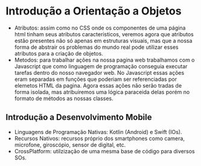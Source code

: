 # Introdução a Orientação a Objetos

- Atributos: assim como no CSS onde os componentes de uma página html tinham seus atributos caracteristicos, veremos agora que atributos estão presentes não só apenas em estruturas visuais, mas que a nossa forma de abstrair os problemas do mundo real pode utilizar esses atributos para a criação de objetos.
- Metodos: para trabalhar ações na nossa pagina web trabalhamos com o Javascript que como linguagem de programação conseguia executar tarefas dentro do nosso navegador web. No Javascript essas ações eram separadas em funções que poderiam ser referenciadas por elemetos HTML da pagina. Agora essas ações não serão tradas de forma isolada, mas atribuiremos uma lógica paraceida delas porém no formato de métodos as nossas classes.

## Introdução a Desenvolvimento Mobile

- Linguagens de Programação Nativas: Kotlin (Android) e Swift (IOs). 
- Recursos Nativos: recursos próprio dos smartphones como camera, microfone, giroscópio, sensor de digital, etc.
- CrossPlatform: utilzização de uma mesma base de código para diversos SOs.